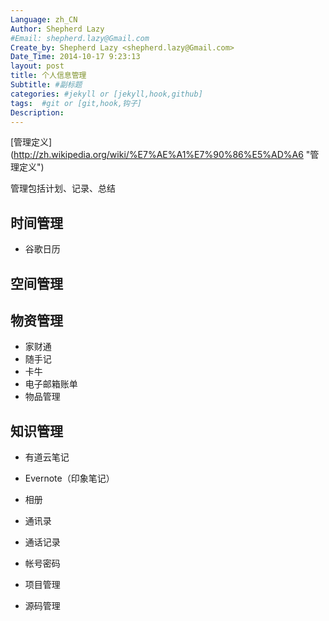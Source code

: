 ```yaml
---
Language: zh_CN
Author: Shepherd Lazy
#Email: shepherd.lazy@Gmail.com
Create_by: Shepherd Lazy <shepherd.lazy@Gmail.com>
Date_Time: 2014-10-17 9:23:13
layout: post
title: 个人信息管理
Subtitle: #副标题
categories: #jekyll or [jekyll,hook,github]
tags:  #git or [git,hook,钩子]
Description:  
---
```


[管理定义] (http://zh.wikipedia.org/wiki/%E7%AE%A1%E7%90%86%E5%AD%A6 "管理定义")

管理包括计划、记录、总结

## 时间管理 ##
- 	谷歌日历

## 空间管理 ##

## 物资管理 ##
- 家财通	
- 随手记
- 卡牛
- 电子邮箱账单
- 物品管理

## 知识管理 ##
- 有道云笔记
- Evernote（印象笔记）

- 相册
- 通讯录
- 通话记录
- 帐号密码
- 项目管理
- 源码管理